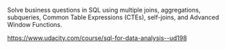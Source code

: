 Solve business questions in SQL using multiple joins, aggregations, subqueries, Common Table Expressions (CTEs), self-joins, and Advanced Window Functions.

https://www.udacity.com/course/sql-for-data-analysis--ud198
